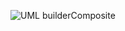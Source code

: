 ![UML builderComposite](https://github.com/HONGYU0802/examen-S2/blob/master/workspace/reviser/res/Classes.png) 
